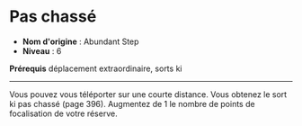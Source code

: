 # Pas chassé

 * **Nom d'origine** : Abundant Step
 * **Niveau** : 6


<p><strong>Prérequis</strong> déplacement extraordinaire, sorts ki</p>
<hr>
<p>Vous pouvez vous téléporter sur une courte distance. Vous obtenez le sort ki pas chassé (page 396). Augmentez de 1 le nombre de points de focalisation de votre réserve.</p>